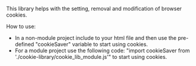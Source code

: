 This library helps with the setting, removal and modification of browser cookies.

How to use:
- In a non-module project include <script src='./cookie-library/cookie_lib.js'></script> to your html file and then use the pre-defined "cookieSaver" variable to start using cookies.
- For a module project use the following code: "import cookieSaver from './cookie-library/cookie_lib_module.js'" to start using cookies.

